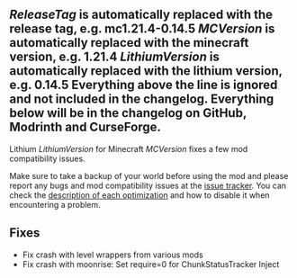 _ReleaseTag_ is automatically replaced with the release tag, e.g. mc1.21.4-0.14.5
_MCVersion_ is automatically replaced with the minecraft version, e.g. 1.21.4
_LithiumVersion_ is automatically replaced with the lithium version, e.g. 0.14.5
Everything above the line is ignored and not included in the changelog. Everything below will be in the
changelog on GitHub, Modrinth and CurseForge.
----------
Lithium _LithiumVersion_ for Minecraft _MCVersion_ fixes a few mod compatibility issues.

Make sure to take a backup of your world before using the mod and please report any bugs and mod compatibility issues at the [issue tracker](https://github.com/CaffeineMC/lithium-fabric/issues). You can check the [description of each optimization](https://github.com/CaffeineMC/lithium/blob/_ReleaseTag_/lithium-mixin-config.md) and how to disable it when encountering a problem.

## Fixes
- Fix crash with level wrappers from various mods
- Fix crash with moonrise: Set require=0 for ChunkStatusTracker Inject
